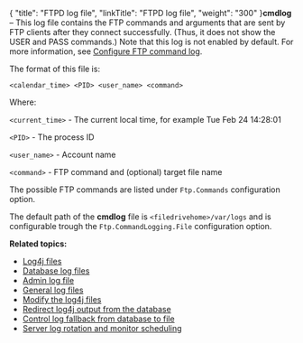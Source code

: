 {
    "title": "FTPD log file",
    "linkTitle": "FTPD log file",
    "weight": "300"
}**cmdlog** – This log file contains the FTP commands and arguments that are sent by FTP clients after they connect successfully. (Thus, it does not show the USER and PASS commands.) Note that this log is not enabled by default. For more information, see [Configure FTP command log](../../../c_st_setup/t_st_ftpcommandlogconfiguration#SetupMenu_1217491348_1048366).

The format of this file is:

`<calendar_time> <PID> <user_name> <command>`

Where:

`<current_time>` - The current local time, for example Tue Feb 24 14:28:01

`<PID>` - The process ID

`<user_name>` - Account name

`<command>` - FTP command and (optional) target file name

The possible FTP commands are listed under `Ftp.Commands` configuration option.

The default path of the **cmdlog** file is `<filedrivehome>/var/logs` and is configurable trough the `Ftp.CommandLogging.File` configuration option.

**Related topics:**

-   [Log4j files](../r_st_log4j_files)
-   [Database log files](../c_st_database_log_files)
-   [Admin log file](../c_st_admin_log_file)
-   [General log files](../c_st_general_log_files)
-   [Modify the log4j files](../t_st_change_log4j_files)
-   [Redirect log4j output from the database](../t_st_redirect_log4j_output_from_database)
-   [Control log fallback from database to file](../t_st_control_log_fallback_from_database_to_file)
-   [Server log rotation and monitor scheduling](../t_st_server_log_rotation_scheduling)
